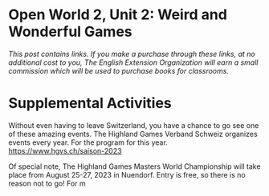 

# Open World 2, Unit 2: Weird and Wonderful Games
*This post contains links. If you make a purchase through these links, at no additional cost to you, The English Extension Organization will earn a small commission which will be used to purchase books for classrooms.*


# Supplemental Activities

 Without even having to leave Switzerland, you have a chance to go see one of these amazing events.  The Highland Games Verband Schweiz organizes events every year.  For the program for this year.  https://www.hgvs.ch/saison-2023

Of special note, The Highland Games Masters World Championship will take place from August 25-27, 2023 in Nuendorf.  Entry is free, so there is no reason not to go!  For m

<!--stackedit_data:
eyJoaXN0b3J5IjpbMTQ2NTE5MDQ0NSwtMzM1MzcwNTQ1XX0=
-->
